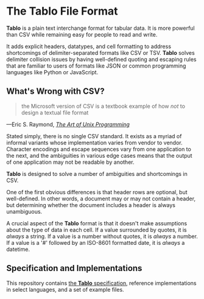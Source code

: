 # The Tablo File Format

__Tablo__ is a plain text interchange format for tabular data. It is more
powerful than CSV while remaining easy for people to read and write.

It adds explicit headers, datatypes, and cell formatting to address
shortcomings of delimiter-separated formats like CSV or TSV. __Tablo__ solves
delimiter collision issues by having well-defined quoting and escaping rules
that are familiar to users of formats like JSON or common programming languages
like Python or JavaScript.

## What's Wrong with CSV?

> the Microsoft version of CSV is a textbook example of how *not* to design a
> textual file format

—Eric S. Raymond, [*The Art of Unix Programming*][taoup]

Stated simply, there is no single CSV standard. It exists as a myriad of
informal variants whose implementation varies from vendor to vendor. Character
encodings and escape sequences vary from one application to the next, and the
ambiguities in various edge cases means that the output of one application may
not be readable by another.

__Tablo__ is designed to solve a number of ambiguities and shortcomings in CSV.

One of the first obvious differences is that header rows are optional, but
well-defined. In other words, a document may or may not contain a header, but
determining whether the document includes a header is always unambiguous.

A crucial aspect of the __Tablo__ format is that it doesn't make assumptions
about the type of data in each cell. If a value surrounded by quotes, it is 
*always* a string. If a value is a number without quotes, it is *always* a
number. If a value is a '#' followed by an ISO-8601 formatted date, it is 
*always* a datetime.

## Specification and Implementations

This repository contains [the __Tablo__ specification](spec), reference
implementations in select languages, and a set of example files.

[taoup]: http://www.catb.org/esr/writings/taoup/html/ch05s02.html#id2901882
[spec]: specification.md

